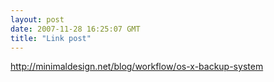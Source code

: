 ```yaml
---
layout: post
date: 2007-11-28 16:25:07 GMT
title: "Link post"
---
```

<http://minimaldesign.net/blog/workflow/os-x-backup-system>

